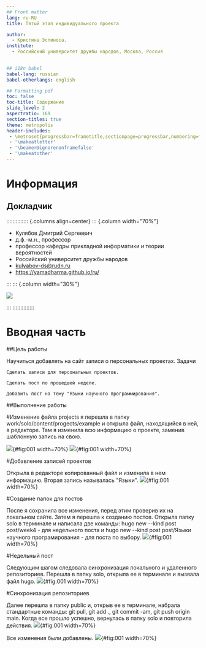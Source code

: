 ```yaml
---
## Front matter
lang: ru-RU
title: Пятый этап индивидуального проекта

author:
  - Кристина Эспиноса.
institute:
  - Российский университет дружбы народов, Москва, Россия
 

## i18n babel
babel-lang: russian
babel-otherlangs: english

## Formatting pdf
toc: false
toc-title: Содержание
slide_level: 2
aspectratio: 169
section-titles: true
theme: metropolis
header-includes:
 - \metroset{progressbar=frametitle,sectionpage=progressbar,numbering=fraction}
 - '\makeatletter'
 - '\beamer@ignorenonframefalse'
 - '\makeatother'
---
```


# Информация

## Докладчик

:::::::::::::: {.columns align=center}
::: {.column width="70%"}

  * Кулябов Дмитрий Сергеевич
  * д.ф.-м.н., профессор
  * профессор кафедры прикладной информатики и теории вероятностей
  * Российский университет дружбы народов
  * [kulyabov-ds@rudn.ru](mailto:kulyabov-ds@rudn.ru)
  * <https://yamadharma.github.io/ru/>

:::
::: {.column width="30%"}

![](./image/kulyabov.jpg)

:::
::::::::::::::

# Вводная часть



##Цель работы

Научиться добавлять на сайт записи о персональных проектах.
Задачи

    Сделать записи для персональных проектов.

    Сделать пост по прошедшей неделе.

    Добавить пост на тему "Языки научного программирования".

##Выполнение работы

#Изменение файла projects
я перешла в папку work/solo/content/progects/example и открыла файл, находящийся в ней, в редакторе. Там я изменила всю информацию о проекте, заменив шаблонную запись на свою.

![](image/i5.1.jpg){#fig:001 width=70%}
![](image/i5.2.jpg){#fig:001 width=70%}

#Добавление записей проектов

Открыла в редакторе копированный файл и изменила в нем информацию. Вторая запись называлась "Языки".
![](image/i5.8.jpg){#fig:001 width=70%}

#Создание папок для постов

После я сохранила все изменения, перед этим проверив их на локальном сайте. Затем я перешла к созданию постов. Открыла папку solo в терминале и написала две команды: hugo new --kind post post/week4 - для недельного поста и hugo new --kind post post/Языки научного програмирования - для поста по выбору.
![](image/i5.3.jpg){#fig:001 width=70%}

#Недельный пост

Следующим шагом следовала синхронизация локального и удаленного репозиториев. Перешла в папку solo, открыла ее в терминале и вызвала файл hugo.
![](image/i5.4.jpg){#fig:001 width=70%}

#Синхронизация репозиториев


Далее перешла в папку public и, открыв ее в терминале, набрала стандартные команды: git pull, git add ., git commit -am, git push origin main. Когда все прошло успешно, вернулась в папку solo и повторила действия. 
![](image/i5.5.jpg){#fig:001 width=70%}

Все изменения были добавлены.
![](image/i5.8.jpg){#fig:001 width=70%}



